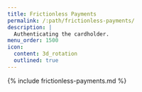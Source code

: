 ```yaml
---
title: Frictionless Payments
permalink: /:path/frictionless-payments/
description: |
  Authenticating the cardholder.
menu_order: 1500
icon:
  content: 3d_rotation
  outlined: true
---
```


{% include frictionless-payments.md %}
